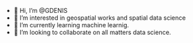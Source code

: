 - 👋 Hi, I’m @GDENIS
- 👀 I’m interested in geospatial works and spatial data science
- 🌱 I’m currently learning machine learnig.
- 💞️ I’m looking to collaborate on all matters data science.


<!---
GDENISS/GDENISS is a ✨ special ✨ repository because its `README.md` (this file) appears on your GitHub profile.
You can click the Preview link to take a look at your changes.
--->
